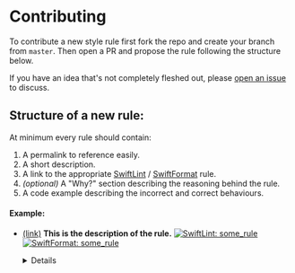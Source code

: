 # Contributing

To contribute a new style rule first fork the repo and create your branch from `master`. Then open a PR and propose the rule following the structure below.

If you have an idea that's not completely fleshed out, please [open an issue](https://github.com/butterflynetwork/swift/issues/new) to discuss.

## Structure of a new rule:

At minimum every rule should contain:

1. A permalink to reference easily.
1. A short description.
1. A link to the appropriate [SwiftLint](https://github.com/realm/SwiftLint) / [SwiftFormat](https://github.com/nicklockwood/SwiftFormat) rule.
1. _(optional)_ A "Why?" section describing the reasoning behind the rule.
1. A code example describing the incorrect and correct behaviours.

#### Example:

* <a id='an-id'></a><a href='#an-id'>(link)</a>
**This is the description of the rule.** [![SwiftLint: some_rule](https://img.shields.io/badge/SwiftLint-some__rule-007A87.svg)](https://github.com/realm/SwiftLint/blob/master/Rules.md#some_rule) [![SwiftFormat: some_rule](https://img.shields.io/badge/SwiftFormat-some__rule-7B0051.svg)](https://github.com/nicklockwood/SwiftFormat#rules)

  <details>

  #### Why?
  This is an explanation of why this rule is needed.

  ```swift
  // WRONG
  func someIncorrectCode {}

  // GOOD
  func someGoodCode {}
  ```

  </details>
